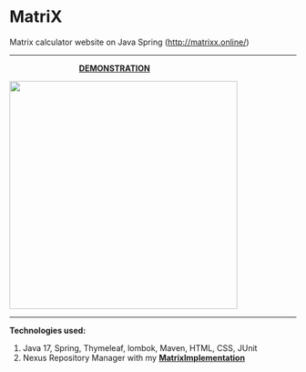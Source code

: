 # MatriX
Matrix calculator website on Java Spring (http://matrixx.online/)  

<hr />
 &nbsp;&nbsp;&nbsp;&nbsp;&nbsp;&nbsp;&nbsp;&nbsp;&nbsp;&nbsp;&nbsp;&nbsp;&nbsp;&nbsp;&nbsp;&nbsp;&nbsp;&nbsp;&nbsp;&nbsp;&nbsp;&nbsp;&nbsp;&nbsp;&nbsp;&nbsp;&nbsp;&nbsp;&nbsp;&nbsp;&nbsp;<b><a href="https://www.youtube.com/watch?v=mSjNQhzNelA">DEMONSTRATION</b></a>  
 
<img src="https://user-images.githubusercontent.com/25348980/188514197-c4c3de77-7470-4215-9670-70607fb0dd6f.png" width="400"></img>  
 
<hr />

<b>Technologies used:</b>  
1) Java 17, Spring, Thymeleaf, lombok, Maven, HTML, CSS, JUnit
2) Nexus Repository Manager with my <b><a href="https://github.com/MrAlexeiMK/MatrixImplementation">MatrixImplementation</b></a>  
